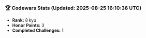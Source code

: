 ### 🏆 Codewars Stats (Updated: 2025-08-25 16:10:36 UTC)

- **Rank:** 8 kyu
- **Honor Points:** 3
- **Completed Challenges:** 1
